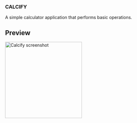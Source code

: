 ### CALCIFY

A simple calculator application that performs basic operations.

## Preview

<img width="250" alt="Calcify screenshot" src="https://github.com/EstherNyumu/CALCIFY/assets/103641938/23cb3bd9-5386-4b0b-8fd2-623214d5db60">

